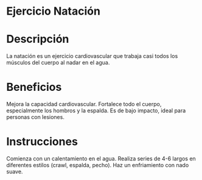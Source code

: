 # Ejercicio Natación

# Descripción
La natación es un ejercicio cardiovascular que trabaja casi todos los músculos del cuerpo al nadar en el agua.

# Beneficios
Mejora la capacidad cardiovascular.
Fortalece todo el cuerpo, especialmente los hombros y la espalda.
Es de bajo impacto, ideal para personas con lesiones.

# Instrucciones
Comienza con un calentamiento en el agua.
Realiza series de 4-6 largos en diferentes estilos (crawl, espalda, pecho).
Haz un enfriamiento con nado suave.